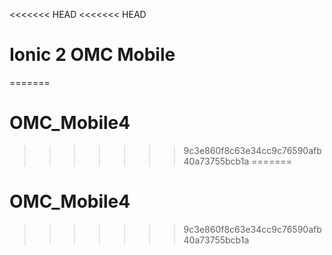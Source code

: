 <<<<<<< HEAD
<<<<<<< HEAD
# Ionic 2 OMC Mobile




=======
# OMC_Mobile4
>>>>>>> 9c3e860f8c63e34cc9c76590afb40a73755bcb1a
=======
# OMC_Mobile4
>>>>>>> 9c3e860f8c63e34cc9c76590afb40a73755bcb1a
